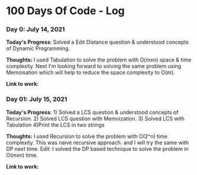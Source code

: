 # 100 Days Of Code - Log

### Day 0: July 14, 2021

**Today's Progress**: Solved a Edit Distance question & understood concepts of Dynamic Programming.

**Thoughts:** I used Tabulation to solve the problem with O(mxn) space & time complexity. Next I'm looking forward to solving the same problem using Memoisation which will help to reduce the space complexity to O(m).

**Link to work:** []()

### Day 01: July 15, 2021

**Today's Progress**: 1) Solved a LCS question & understood concepts of Recursion.
2) Solved LCS question with Memoization.
3) Solved LCS with Tabulation
4)Print the LCS in two strings

**Thoughts:** I used Recursion to solve the problem with O(2^n) time complexity. This was  naive recursive approach. and I will try the same with DP next time.
Edit: I solved the DP based technique to solve the problem in O(mxn) time.

**Link to work:** []()
